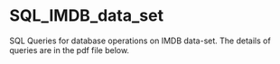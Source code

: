 # SQL_IMDB_data_set
SQL Queries for database operations on IMDB data-set. The details of queries are in the pdf file below.
